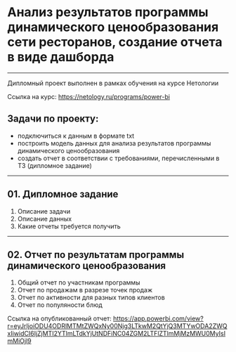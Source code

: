 # Анализ результатов программы динамического ценообразования сети ресторанов, создание отчета в виде дашборда

---

Дипломный проект выполнен в рамках обучения на курсе Нетологии

Ссылка на курс: https://netology.ru/programs/power-bi

## Задачи по проекту:
- подключиться к данным в формате txt
- построить модель данных для анализа результатов программы динамического ценообразования
- создать отчет в соответствии с требованиями, перечисленными в ТЗ (дипломное задание)

---

## 01. Дипломное задание
1. Описание задачи
2. Описание данных
3. Какие отчеты требуется получить

---

## 02. Отчет по результатам программы динамического ценообразования
1. Общий отчет по участникам программы
2. Отчет по продажам в разрезе точек продаж
3. Отчет по активности для разных типов клиентов
4. Отчет по популяности блюд

Ссылка на опубликованный отчет: https://app.powerbi.com/view?r=eyJrIjoiODU4ODRlMTMtZWQxNy00Njg3LTkwM2QtYjQ3MTYwODA2ZWQxIiwidCI6IjZjMTI2YTlmLTdkYjUtNDFiNC04ZGM2LTFlZTlmMjMzMWU0MyIsImMiOjl9
